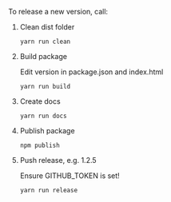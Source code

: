 To release a new version, call:

1. Clean dist folder

   ```shell
   yarn run clean
   ```

2. Build package

   Edit version in package.json and index.html

   ```shell
   yarn run build
   ```

3. Create docs

   ```shell
   yarn run docs
   ```

4. Publish package

   ```shell
   npm publish
   ```

5. Push release, e.g. 1.2.5

   Ensure GITHUB_TOKEN is set!

   ```shell
   yarn run release
   ```
